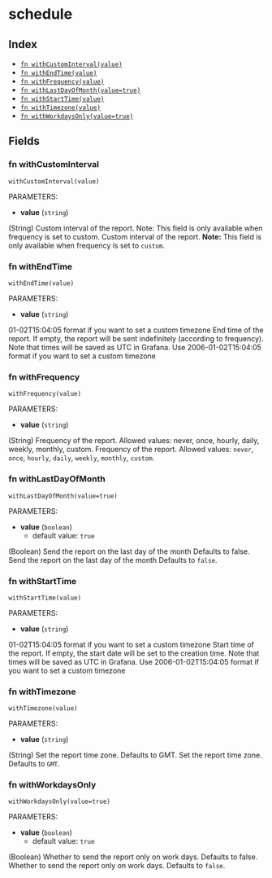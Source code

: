 # schedule



## Index

* [`fn withCustomInterval(value)`](#fn-withcustominterval)
* [`fn withEndTime(value)`](#fn-withendtime)
* [`fn withFrequency(value)`](#fn-withfrequency)
* [`fn withLastDayOfMonth(value=true)`](#fn-withlastdayofmonth)
* [`fn withStartTime(value)`](#fn-withstarttime)
* [`fn withTimezone(value)`](#fn-withtimezone)
* [`fn withWorkdaysOnly(value=true)`](#fn-withworkdaysonly)

## Fields

### fn withCustomInterval

```jsonnet
withCustomInterval(value)
```

PARAMETERS:

* **value** (`string`)

(String) Custom interval of the report.
Note: This field is only available when frequency is set to custom.
Custom interval of the report.
**Note:** This field is only available when frequency is set to `custom`.
### fn withEndTime

```jsonnet
withEndTime(value)
```

PARAMETERS:

* **value** (`string`)

01-02T15:04:05 format if you want to set a custom timezone
End time of the report. If empty, the report will be sent indefinitely (according to frequency). Note that times will be saved as UTC in Grafana. Use 2006-01-02T15:04:05 format if you want to set a custom timezone
### fn withFrequency

```jsonnet
withFrequency(value)
```

PARAMETERS:

* **value** (`string`)

(String) Frequency of the report. Allowed values: never, once, hourly, daily, weekly, monthly, custom.
Frequency of the report. Allowed values: `never`, `once`, `hourly`, `daily`, `weekly`, `monthly`, `custom`.
### fn withLastDayOfMonth

```jsonnet
withLastDayOfMonth(value=true)
```

PARAMETERS:

* **value** (`boolean`)
   - default value: `true`

(Boolean) Send the report on the last day of the month Defaults to false.
Send the report on the last day of the month Defaults to `false`.
### fn withStartTime

```jsonnet
withStartTime(value)
```

PARAMETERS:

* **value** (`string`)

01-02T15:04:05 format if you want to set a custom timezone
Start time of the report. If empty, the start date will be set to the creation time. Note that times will be saved as UTC in Grafana. Use 2006-01-02T15:04:05 format if you want to set a custom timezone
### fn withTimezone

```jsonnet
withTimezone(value)
```

PARAMETERS:

* **value** (`string`)

(String) Set the report time zone. Defaults to GMT.
Set the report time zone. Defaults to `GMT`.
### fn withWorkdaysOnly

```jsonnet
withWorkdaysOnly(value=true)
```

PARAMETERS:

* **value** (`boolean`)
   - default value: `true`

(Boolean) Whether to send the report only on work days. Defaults to false.
Whether to send the report only on work days. Defaults to `false`.
